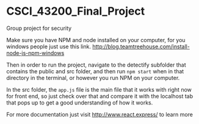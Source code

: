 # CSCI_43200_Final_Project
Group project for security

Make sure you have NPM and node installed on your computer, for you
windows people just use this link. http://blog.teamtreehouse.com/install-node-js-npm-windows

Then in order to run the project, navigate to the detectify subfolder that contains
the public and src folder, and then run `npm start` when in that directory in the terminal,
or however you run NPM on your computer.

In the src folder, the `app.js` file is the main file that it works with right now for front
end, so just check over that and compare it with the localhost tab that pops up to get a good
understanding of how it works.

For more documentation just visit http://www.react.express/ to learn more
